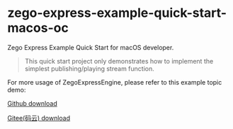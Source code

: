 # zego-express-example-quick-start-macos-oc

Zego Express Example Quick Start for macOS developer.

> This quick start project only demonstrates how to implement the simplest publishing/playing stream function.

For more usage of ZegoExpressEngine, please refer to this example topic demo:

[Github download](https://github.com/zegoim/zego-express-example-topics-macos-oc)

[Gitee(码云) download](https://gitee.com/zegodev/zego-express-example-topics-macos-oc)
